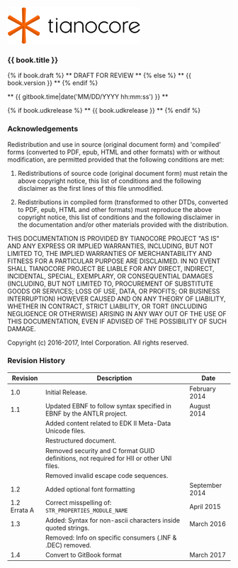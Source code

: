 <!--- @file
  README.md for EDK II Multi-String .UNI File Format Specification

  Copyright (c) 2016-2017, Intel Corporation. All rights reserved.<BR>

  Redistribution and use in source (original document form) and 'compiled'
  forms (converted to PDF, epub, HTML and other formats) with or without
  modification, are permitted provided that the following conditions are met:

  1) Redistributions of source code (original document form) must retain the
     above copyright notice, this list of conditions and the following
     disclaimer as the first lines of this file unmodified.

  2) Redistributions in compiled form (transformed to other DTDs, converted to
     PDF, epub, HTML and other formats) must reproduce the above copyright
     notice, this list of conditions and the following disclaimer in the
     documentation and/or other materials provided with the distribution.

  THIS DOCUMENTATION IS PROVIDED BY TIANOCORE PROJECT "AS IS" AND ANY EXPRESS OR
  IMPLIED WARRANTIES, INCLUDING, BUT NOT LIMITED TO, THE IMPLIED WARRANTIES OF
  MERCHANTABILITY AND FITNESS FOR A PARTICULAR PURPOSE ARE DISCLAIMED. IN NO
  EVENT SHALL TIANOCORE PROJECT  BE LIABLE FOR ANY DIRECT, INDIRECT, INCIDENTAL,
  SPECIAL, EXEMPLARY, OR CONSEQUENTIAL DAMAGES (INCLUDING, BUT NOT LIMITED TO,
  PROCUREMENT OF SUBSTITUTE GOODS OR SERVICES; LOSS OF USE, DATA, OR PROFITS;
  OR BUSINESS INTERRUPTION) HOWEVER CAUSED AND ON ANY THEORY OF LIABILITY,
  WHETHER IN CONTRACT, STRICT LIABILITY, OR TORT (INCLUDING NEGLIGENCE OR
  OTHERWISE) ARISING IN ANY WAY OUT OF THE USE OF THIS DOCUMENTATION, EVEN IF
  ADVISED OF THE POSSIBILITY OF SUCH DAMAGE.

-->

<img src="media/TianocoreTitlePageLogo.jpg" width="300" />

### {{ book.title }}

{% if book.draft %}
** DRAFT FOR REVIEW **
{% else %}
** {{ book.version }} **
{% endif %}

** {{ gitbook.time|date('MM/DD/YYYY hh:mm:ss') }} **

{% if book.udkrelease %}
** {{ book.udkrelease }} **
{% endif %}


### Acknowledgements

Redistribution and use in source (original document form) and 'compiled'
forms (converted to PDF, epub, HTML and other formats) with or without
modification, are permitted provided that the following conditions are met:

1. Redistributions of source code (original document form) must retain the
   above copyright notice, this list of conditions and the following
   disclaimer as the first lines of this file unmodified.

2. Redistributions in compiled form (transformed to other DTDs, converted to
   PDF, epub, HTML and other formats) must reproduce the above copyright
   notice, this list of conditions and the following disclaimer in the
   documentation and/or other materials provided with the distribution.

THIS DOCUMENTATION IS PROVIDED BY TIANOCORE PROJECT "AS IS" AND ANY EXPRESS OR
IMPLIED WARRANTIES, INCLUDING, BUT NOT LIMITED TO, THE IMPLIED WARRANTIES OF
MERCHANTABILITY AND FITNESS FOR A PARTICULAR PURPOSE ARE DISCLAIMED. IN NO
EVENT SHALL TIANOCORE PROJECT  BE LIABLE FOR ANY DIRECT, INDIRECT, INCIDENTAL,
SPECIAL, EXEMPLARY, OR CONSEQUENTIAL DAMAGES (INCLUDING, BUT NOT LIMITED TO,
PROCUREMENT OF SUBSTITUTE GOODS OR SERVICES; LOSS OF USE, DATA, OR PROFITS;
OR BUSINESS INTERRUPTION) HOWEVER CAUSED AND ON ANY THEORY OF LIABILITY,
WHETHER IN CONTRACT, STRICT LIABILITY, OR TORT (INCLUDING NEGLIGENCE OR
OTHERWISE) ARISING IN ANY WAY OUT OF THE USE OF THIS DOCUMENTATION, EVEN IF
ADVISED OF THE POSSIBILITY OF SUCH DAMAGE.

Copyright (c) 2016-2017, Intel Corporation. All rights reserved.


### Revision History

| Revision          | Description                                                                              | Date            |
| ----------------- | ---------------------------------------------------------------------------------------- | --------------- |
| 1.0               | Initial Release.                                                                         | February 2014   |
| 1.1               | Updated EBNF to follow syntax specified in EBNF by the ANTLR project.                    | August 2014     |
|                   | Added content related to EDK II Meta-Data Unicode files.                                 |                 |
|                   | Restructured document.                                                                   |                 |
|                   | Removed security and C format GUID definitions, not required for HII or other UNI files. |                 |
|                   | Removed invalid escape code sequences.                                                   |                 |
| 1.2               | Added optional font formatting                                                           | September 2014  |
| 1.2 Errata A      | Correct misspelling of: `STR_PROPERTIES_MODULE_NAME`                                     | April 2015      |
| 1.3               | Added: Syntax for non-ascii characters inside quoted strings.                            | March 2016      |
|                   | Removed: Info on specific consumers (.INF & .DEC) removed.                               |                 |
| 1.4               | Convert to GitBook format                                                                | March 2017      |
